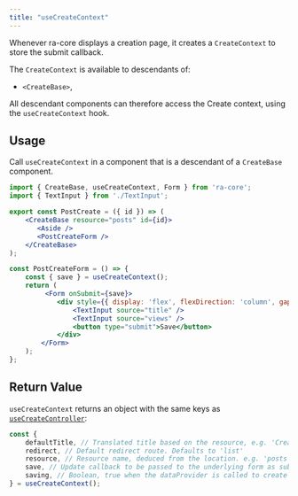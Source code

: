 ```yaml
---
title: "useCreateContext"
---
```


Whenever ra-core displays a creation page, it creates a `CreateContext` to store the submit callback.

The `CreateContext` is available to descendants of:

- `<CreateBase>`,

All descendant components can therefore access the Create context, using the `useCreateContext` hook.

## Usage

Call `useCreateContext` in a component that is a descendant of a `CreateBase` component.

```jsx
import { CreateBase, useCreateContext, Form } from 'ra-core';
import { TextInput } from './TextInput';

export const PostCreate = ({ id }) => (
    <CreateBase resource="posts" id={id}>
       <Aside />
       <PostCreateForm />
    </CreateBase>
);

const PostCreateForm = () => {
    const { save } = useCreateContext();
    return (
         <Form onSubmit={save}>
            <div style={{ display: 'flex', flexDirection: 'column', gap: '1rem', padding: '1rem' }}>
                <TextInput source="title" />
                <TextInput source="views" />
                <button type="submit">Save</button>
            </div>
        </Form>
    );
};
```

## Return Value

`useCreateContext` returns an object with the same keys as [`useCreateController`](./useCreateController.md):

```jsx
const {
    defaultTitle, // Translated title based on the resource, e.g. 'Create New Post'
    redirect, // Default redirect route. Defaults to 'list'
    resource, // Resource name, deduced from the location. e.g. 'posts'
    save, // Update callback to be passed to the underlying form as submit handler
    saving, // Boolean, true when the dataProvider is called to create the record
} = useCreateContext();
```

